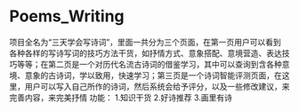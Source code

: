 # Poems_Writing
项目全名为“三天学会写诗词”，里面一共分为三个页面，在第一页用户可以看到 各种各样的写诗写词的技巧方法干货，如抒情方式、意象搭配、意境营造、表达技 巧等等；在第二页是一个对历代名流古诗词的借鉴学习，其中可以查询到含各种意 境、意象的古诗词，学以致用，快速学习；第三页是一个诗词智能评测页面，在这 里，用户可以写入自己所作的诗词，然后系统会给予评分，以及一些修改建议，来 完善内容，来完美抒情
功能：
1.知识干货
2.好诗推荐
3.画里有诗
